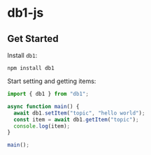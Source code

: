# db1-js

## Get Started

Install `db1`:

```text
npm install db1
```

Start setting and getting items:

```js
import { db1 } from "db1";

async function main() {
  await db1.setItem("topic", "hello world");
  const item = await db1.getItem("topic");
  console.log(item);
}

main();
```
